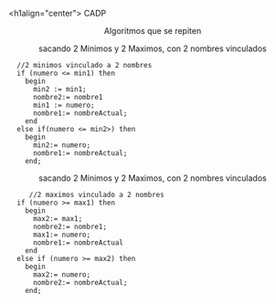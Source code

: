 <h1align="center"> CADP </h1>

<p align="center">Algoritmos que se repiten</p>

<p align="center"> sacando 2 Minimos y 2 Maximos, con 2 nombres vinculados </p>

```
  //2 minimos vinculado a 2 nombres
  if (numero <= min1) then
    begin
      min2 := min1;
      nombre2:= nombre1
      min1 := numero;
      nombre1:= nombreActual;
    end
  else if(numero <= min2>) then
    begin
      min2:= numero;
      nombre1:= nombreActual;
    end;
```

 <p align="center"> sacando 2 Minimos y 2 Maximos, con 2 nombres vinculados </p>

```
     //2 maximos vinculado a 2 nombres
  if (numero >= max1) then
    begin
      max2:= max1;
      nombre2:= nombre1;
      max1:= numero;
      nombre1:= nombreActual
    end
  else if (numero >= max2) then
    begin
      max2:= numero;
      nombre2:= nombreActual;
    end; 
```

